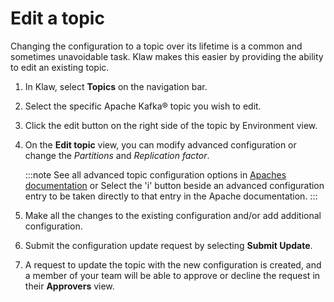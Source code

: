 # Edit a topic

Changing the configuration to a topic over its lifetime is a common
and sometimes unavoidable task. Klaw makes this easier by providing the
ability to edit an existing topic.

1. In Klaw, select **Topics** on the navigation bar.
2. Select the specific Apache Kafka® topic you wish to edit.
3. Click the edit button on the right side of the topic by Environment
   view.
4. On the **Edit topic** view, you can modify advanced configuration or
   change the _Partitions_ and _Replication factor_.

   :::note
   See all advanced topic configuration options in [Apaches documentation](https://kafka.apache.org/documentation/#topicconfigs) or Select the 'i' button beside an advanced configuration entry to be taken directly to that entry in the Apache documentation.
   :::

5. Make all the changes to the existing configuration and/or add additional
   configuration.
6. Submit the configuration update request by selecting **Submit
   Update**.
7. A request to update the topic with the new configuration is created,
   and a member of your team will be able to approve or decline the
   request in their **Approvers** view.
